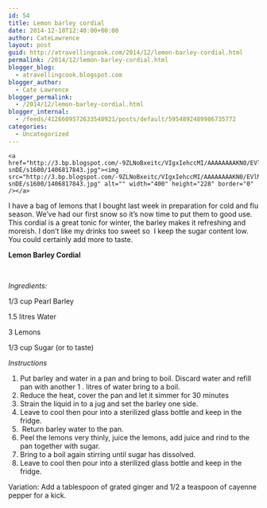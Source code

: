```yaml
---
id: 54
title: Lemon barley cordial
date: 2014-12-10T12:40:00+00:00
author: CateLawrence
layout: post
guid: http://atravellingcook.com/2014/12/lemon-barley-cordial.html
permalink: /2014/12/lemon-barley-cordial.html
blogger_blog:
  - atravellingcook.blogspot.com
blogger_author:
  - Cate Lawrence
blogger_permalink:
  - /2014/12/lemon-barley-cordial.html
blogger_internal:
  - /feeds/4126609572633548921/posts/default/5954892489986735772
categories:
  - Uncategorized
---
```


  
    <a  href="http://3.bp.blogspot.com/-9ZLNoBxeitc/VIgxIehccMI/AAAAAAAAKN0/EVlMEm-snDE/s1600/1406817843.jpg"><img src="http://3.bp.blogspot.com/-9ZLNoBxeitc/VIgxIehccMI/AAAAAAAAKN0/EVlMEm-snDE/s1600/1406817843.jpg" alt="" width="400" height="228" border="0" /></a>
  
  
  
  



  I have a bag of lemons that I bought last week in preparation for cold and flu season. We&#8217;ve had our first snow so it&#8217;s now time to put them to good use. This cordial is a great tonic for winter, the barley makes it refreshing and moreish. I don&#8217;t like my drinks too sweet so  I keep the sugar content low. You could certainly add more to taste.








  <b>Lemon Barley Cordial</b>



  <b> </b>



  <i>Ingredients:</i>



  1/3 cup Pearl Barley



  1.5 litres Water



  3 Lemons



  1/3 cup Sugar (or to taste)









  <i>Instructions</i>


  1. Put barley and water in a pan and bring to boil. Discard water and refill pan with another 1 . litres of water bring to a boil.
  2. Reduce the heat, cover the pan and let it simmer for 30 minutes
  3. Strain the liquid in to a jug and set the barley one side.
  4. Leave to cool then pour into a sterilized glass bottle and keep in the fridge.
  5.  Return barley water to the pan.
  6. Peel the lemons very thinly, juice the lemons, add juice and rind to the pan together with sugar.
  7. Bring to a boil again stirring until sugar has dissolved.
  8. Leave to cool then pour into a sterilized glass bottle and keep in the fridge.


  Variation: Add a tablespoon of grated ginger and 1/2 a teaspoon of cayenne pepper for a kick.
